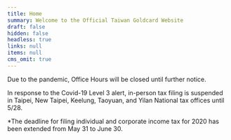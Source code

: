 ```yaml
---
title: Home
summary: Welcome to the Official Taiwan Goldcard Website
draft: false
hidden: false
headless: true
links: null
items: null
cms_omit: true
---
```

Due to the pandemic, Office Hours will be closed until further notice.

In response to the Covid-19 Level 3 alert, in-person tax filing is suspended in Taipei, New Taipei, Keelung, Taoyuan, and Yilan  National tax offices until 5/28.

\*The deadline for filing individual and corporate income tax for 2020 has been extended from May 31 to June 30.